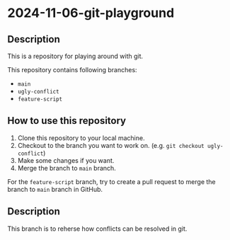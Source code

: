 # 2024-11-06-git-playground

## Description
This is a repository for playing around with git.

This repository contains following branches:
- `main`
- `ugly-conflict`
- `feature-script`

## How to use this repository
1. Clone this repository to your local machine.
2. Checkout to the branch you want to work on. (e.g. `git checkout ugly-conflict`)
3. Make some changes if you want.
4. Merge the branch to `main` branch.

For the `feature-script` branch, try to create a pull request to merge the branch to `main` branch in GitHub.

## Description
This branch is to reherse how conflicts can be resolved in git.